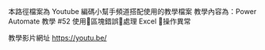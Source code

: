 本路徑檔案為 Youtube 編碼小幫手頻道搭配使用的教學檔案
教學內容為：Power Automate 教學 #52 使用區塊錯誤處理 Excel 操作異常

教學影片網址 https://youtu.be/
